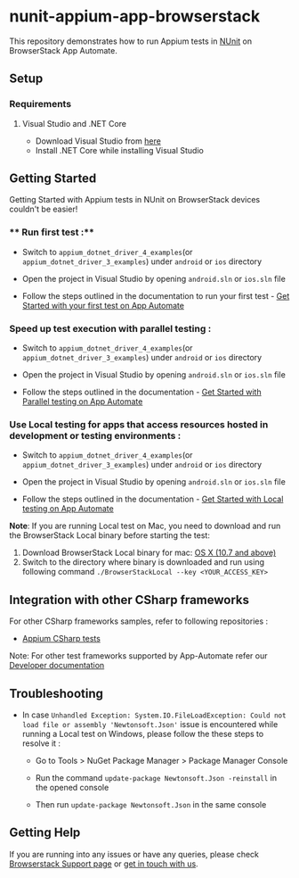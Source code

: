 # nunit-appium-app-browserstack

This repository demonstrates how to run Appium tests in [NUnit](https://nunit.org/) on BrowserStack App Automate.

## Setup

### Requirements

1. Visual Studio and .NET Core

    - Download Visual Studio from [here](https://visualstudio.microsoft.com/)
    - Install .NET Core while installing Visual Studio


## Getting Started

Getting Started with Appium tests in NUnit on BrowserStack devices couldn't be easier!

### ** Run first test :**

- Switch to `appium_dotnet_driver_4_examples`(or `appium_dotnet_driver_3_examples`) under `android` or `ios` directory

- Open the project in Visual Studio by opening `android.sln` or `ios.sln` file

- Follow the steps outlined in the documentation to run your first test - [Get Started with your first test on App Automate](https://www.browserstack.com/docs/app-automate/appium/getting-started/c-sharp/nunit)

### **Speed up test execution with parallel testing :**

- Switch to `appium_dotnet_driver_4_examples`(or `appium_dotnet_driver_3_examples`) under `android` or `ios` directory

- Open the project in Visual Studio by opening `android.sln` or `ios.sln` file

- Follow the steps outlined in the documentation - [Get Started with Parallel testing on App Automate](https://www.browserstack.com/docs/app-automate/appium/getting-started/c-sharp/nunit/parallelize-tests)

### **Use Local testing for apps that access resources hosted in development or testing environments :**

- Switch to `appium_dotnet_driver_4_examples`(or `appium_dotnet_driver_3_examples`) under `android` or `ios` directory

- Open the project in Visual Studio by opening `android.sln` or `ios.sln` file

- Follow the steps outlined in the documentation - [Get Started with Local testing on App Automate](https://www.browserstack.com/docs/app-automate/appium/getting-started/c-sharp/nunit/local-testing)

**Note**: If you are running Local test on Mac, you need to download and run the BrowserStack Local binary before starting the test:

 1. Download BrowserStack Local binary for mac: [OS X (10.7 and above)](https://www.browserstack.com/browserstack-local/BrowserStackLocal-darwin-x64.zip)
 2. Switch to the directory where binary is downloaded and run using following command `./BrowserStackLocal --key <YOUR_ACCESS_KEY>`

## Integration with other CSharp frameworks

For other CSharp frameworks samples, refer to following repositories :

- [Appium CSharp tests](https://github.com/browserstack/csharp-appium-app-browserstack)

Note: For other test frameworks supported by App-Automate refer our [Developer documentation](https://www.browserstack.com/docs/)

## Troubleshooting

- In case `Unhandled Exception: System.IO.FileLoadException: Could not load file or assembly 'Newtonsoft.Json'` issue is encountered while running a Local test on Windows, please follow the these steps to resolve it :

    - Go to Tools > NuGet Package Manager > Package Manager Console

    - Run the command `update-package Newtonsoft.Json -reinstall` in the opened console

    - Then run `update-package Newtonsoft.Json` in the same console

## Getting Help

If you are running into any issues or have any queries, please check [Browserstack Support page](https://www.browserstack.com/support/app-automate) or [get in touch with us](https://www.browserstack.com/contact?ref=help).
